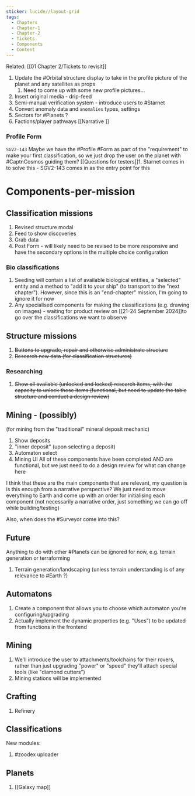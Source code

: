 ```yaml
---
sticker: lucide//layout-grid
tags:
  - Chapters
  - Chapter-1
  - Chapter-2
  - Tickets
  - Components
  - Content
---
```

Related:
[[01 Chapter 2/Tickets to revisit]]
1. Update the #Orbital structure display to take in the profile picture of the planet and any satellites as props
	1. Need to come up with some new profile pictures...
2. Insert original media - drip-feed
3. Semi-manual verification system - introduce users to #Starnet 
4. Convert anomaly data and `anomalies` types, settings
5. Sectors for #Planets ?
6. Factions/player pathways [[Narrative ]]

### Profile Form
`SGV2-143`
Maybe we have the #Profile #Form as part of the "requirement" to make your first classification, so we just drop the user on the planet with #CaptnCosmos guiding them? [[Questions for testers]]1. Starnet comes in to solve this - SGV2-143 comes in as the entry point for this

# Components-per-mission
## Classification missions
1. Revised structure modal
2. Feed to show discoveries
3. Grab data
4. Post Form - will likely need to be revised to be more responsive and have the secondary options in the multiple choice configuration

### Bio classifications
1. Seeding will contain a list of available biological entities, a "selected" entity and a method to "add it to your ship" (to transport to the "next chapter"). However, since this is an "end-chapter" mission, I'm going to ignore it for now
2. Any specialised components for making the classifications (e.g. drawing on images) - waiting for product review on [[21-24 September 2024]]to go over the classifications we want to observe

## Structure missions
1. ~~Buttons to upgrade, repair and otherwise administrate structure~~
2. ~~Research new data (for classification structures)~~

### Researching
1. ~~Show all available (unlocked and locked) research items, with the capacity to unlock these items (functional, but need to update the table structure and conduct a design review)~~

## Mining - (possibly)
(for mining from the "traditional" mineral deposit mechanic)
1. Show deposits
2. "inner deposit" (upon selecting a deposit)
3. Automaton select
4. Mining UI
All of these components have been completed AND are functional, but we just need to do a design review for what can change here

I think that these are the main components that are relevant, my question is is this enough from a narrative perspective?
We just need to move everything to Earth and come up with an order for initialising each component (not necessarily a narrative order, just something we can go off while building/testing)

Also, when does the #Surveyor come into this?

## Future
Anything to do with other #Planets can be ignored for now, e.g. terrain generation or terraforming
1. Terrain generation/landscaping (unless terrain understanding is of any relevance to #Earth ?)
## Automatons
1. Create a component that allows you to choose which automaton you're configuring/upgrading
2. Actually implement the dynamic properties (e.g. "Uses") to be updated from functions in the frontend

## Mining
1. We'll introduce the user to attachments/toolchains for their rovers, rather than just upgrading "power" or "speed" they'll attach special tools (like "diamond cutters")
2. Mining stations will be implemented

## Crafting
1. Refinery

## Classifications
New modules:
1. #zoodex uploader

## Planets
1. [[Galaxy map]]
